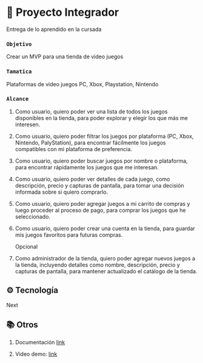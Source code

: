 # 🚀 Proyecto Integrador

Entrega de lo aprendido en la cursada

### `Objetivo`

Crear un MVP para una tienda de video juegos

### `Tamatica`

Plataformas de video juegos PC, Xbox, Playstation, Nintendo

### `Alcance`

1. Como usuario, quiero poder ver una lista de todos los juegos disponibles en la tienda, para poder explorar y elegir los que más me interesen.

2. Como usuario, quiero poder filtrar los juegos por plataforma (PC, Xbox, Nintendo, PalyStation), para encontrar fácilmente los juegos compatibles con mi plataforma de preferencia.

3. Como usuario, quiero poder buscar juegos por nombre o plataforma, para encontrar rápidamente los juegos que me interesan.

4. Como usuario, quiero poder ver detalles de cada juego, como descripción, precio y capturas de pantalla, para tomar una decisión informada sobre si quiero comprarlo.

5. Como usuario, quiero poder agregar juegos a mi carrito de compras y luego proceder al proceso de pago, para comprar los juegos que he seleccionado.

6. Como usuario, quiero poder crear una cuenta en la tienda, para guardar mis juegos favoritos para futuras compras.

   Opcional

8. Como administrador de la tienda, quiero poder agregar nuevos juegos a la tienda, incluyendo detalles como nombre, descripción, precio y capturas de pantalla, para mantener actualizado el catálogo de la tienda.


## ⚙️ Tecnología

Next

## 📚 Otros

1. Documentación [link](https://drive.google.com/drive/folders/10PlGPWsoNEDvuZVG_C39mgbrDhvWSqCB?usp=sharing)

2. Video demo: [link](https://drive.google.com/file/d/1p5iUBZ0TbMLrDBYDfnPgr2GIFca0J0yS/view?usp=drive_link)
